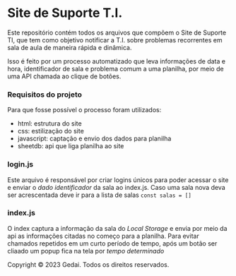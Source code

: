 # Site de Suporte T.I.

Este repositório contém todos os arquivos que compõem o Site de Suporte TI, que tem como objetivo notificar a T.I. sobre problemas recorrentes em sala de aula de maneira rápida e dinâmica.

Isso é feito por um processo automatizado que leva informações de data e hora, identificador de sala e problema comum a uma planilha, por meio de uma API chamada ao clique de botões.

### Requisitos do projeto

Para que fosse possível o processo foram utilizados:
 - html: estrutura do site
 - css: estilização do site
 - javascript: captação e envio dos dados para planilha
 - sheetdb: api que liga planilha ao site

### login.js

Este arquivo é responsável por criar logins únicos para poder acessar o site e enviar o *dado identificador* da sala ao index.js. Caso uma sala nova deva ser acrescentada deve ir para a lista de salas `const salas = []`

### index.js

O index captura a informação da sala do *Local Storage* e envia por meio da api as informações citadas no começo para a planilha. 
Para evitar chamados repetidos em um curto período de tempo, após um botão ser cliaado um popup fica na tela por *tempo determinado* 

Copyright © 2023 Gedai. Todos os direitos reservados.

